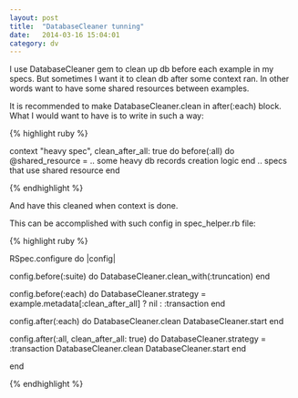 ```yaml
---
layout: post
title:  "DatabaseCleaner tunning"
date:   2014-03-16 15:04:01
category: dv
---
```


I use DatabaseCleaner gem to clean up db before each example in my specs. But sometimes I want it to clean db after some context ran. In other words want to have some shared resources between examples.

It is recommended to make DatabaseCleaner.clean in after(:each) block. What I would want to have is to write in such a way:

{% highlight ruby %}
    
context "heavy spec", clean_after_all: true do
  before(:all) do
    @shared_resource = .. some heavy db records creation logic
  end
  .. specs that use shared resource
end

{% endhighlight %}

And have this cleaned when context is done.

This can be accomplished with such config in spec_helper.rb file:

{% highlight ruby %}

RSpec.configure do |config|
  
  config.before(:suite) do
    DatabaseCleaner.clean_with(:truncation) 
  end

  config.before(:each) do
    DatabaseCleaner.strategy = example.metadata[:clean_after_all] ? nil : :transaction
  end

  config.after(:each) do
    DatabaseCleaner.clean
    DatabaseCleaner.start
  end

  config.after(:all, clean_after_all: true) do
    DatabaseCleaner.strategy = :transaction
    DatabaseCleaner.clean
    DatabaseCleaner.start
  end

end

{% endhighlight %}